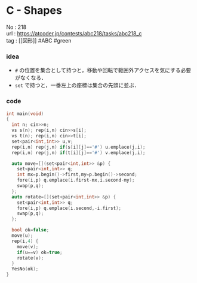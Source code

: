 # C - Shapes

No	: 218  
url	: https://atcoder.jp/contests/abc218/tasks/abc218_c  
tag	: [[図形]]  #ABC #green

### idea
- `#` の位置を集合として持つと，移動や回転で範囲外アクセスを気にする必要がなくなる．
- `set` で持つと，一番左上の座標は集合の先頭に並ぶ．

### code
```cpp
int	main(void)
{
  int n; cin>>n;
  vs s(n); rep(i,n) cin>>s[i];
  vs t(n); rep(i,n) cin>>t[i];
  set<pair<int,int>> u,v;
  rep(i,n) rep(j,n) if(s[i][j]=='#') u.emplace(j,i);
  rep(i,n) rep(j,n) if(t[i][j]=='#') v.emplace(j,i);

  auto move=[](set<pair<int,int>> &p) {
    set<pair<int,int>> q;
    int mx=p.begin()->first,my=p.begin()->second;
    fore(i,p) q.emplace(i.first-mx,i.second-my);
    swap(p,q);
  };
  auto rotate=[](set<pair<int,int>> &p) {
    set<pair<int,int>> q;
    fore(i,p) q.emplace(i.second,-i.first);
    swap(p,q);
  };

  bool ok=false;
  move(u);
  rep(i,4) {
    move(v);
    if(u==v) ok=true;
    rotate(v);
  }
  YesNo(ok);
}
```